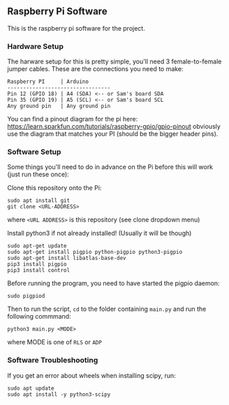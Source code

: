 ## Raspberry Pi Software
This is the raspberry pi software for the project.

### Hardware Setup
The harware setup for this is pretty simple, you'll need 3 female-to-female jumper cables.
These are the connections you need to make:
```
Raspberry PI     | Arduino
---------------------------------
Pin 12 (GPIO 18) | A4 (SDA) <-- or Sam's board SDA
Pin 35 (GPIO 19) | A5 (SCL) <-- or Sam's board SCL
Any ground pin   | Any ground pin
```
You can find a pinout diagram for the pi here: https://learn.sparkfun.com/tutorials/raspberry-gpio/gpio-pinout obviously use the diagram that matches your PI (should be the bigger header pins).

### Software Setup
Some things you'll need to do in advance on the Pi before this will work (just run these once):

Clone this repository onto the Pi:
```
sudo apt install git
git clone <URL-ADDRESS>
```
where `<URL ADDRESS>` is this repository (see clone dropdown menu)


Install python3 if not already installed! (Usually it will be though)
```
sudo apt-get update
sudo apt-get install pigpio python-pigpio python3-pigpio
sudo apt-get install libatlas-base-dev
pip3 install pigpio
pip3 install control
```

Before running the program, you need to have started the pigpio daemon:
```
sudo pigpiod
```

Then to run the script, `cd` to the folder containing `main.py` and run the following commmand:
```
python3 main.py <MODE>
```
where MODE is one of `RLS` or `ADP`

### Software Troubleshooting
If you get an error about wheels when installing scipy, run:
```
sudo apt update
sudo apt install -y python3-scipy
```



